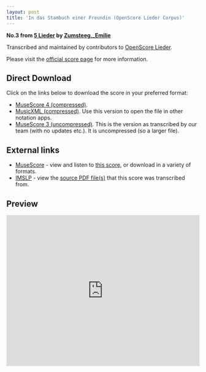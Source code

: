 ```yaml
---
layout: post
title: 'In das Stambuch einer Freundin (OpenScore Lieder Corpus)'
---
```


__No.3 from [5 Lieder](https://fourscoreandmore.org/OpenScore/Zumsteeg%2C_Emilie/5_Lieder/) by [Zumsteeg,_Emilie](https://fourscoreandmore.org/OpenScore/Zumsteeg%2C_Emilie)__

Transcribed and maintained by contributors to [OpenScore Lieder].

Please visit the [official score page] for more information.

[official score page]: https://musescore.com/openscore-lieder-corpus/scores/6159296
[OpenScore Lieder]: https://musescore.com/openscore-lieder-corpus

## Direct Download

Click on the links below to download the score in your preferred format:
- [MuseScore 4 (compressed)](https://fourscoreandmore.org/OpenScore/Zumsteeg%2C_Emilie/5_Lieder/3_In_das_Stambuch_einer_Freundin.mscz).
- [MusicXML (compressed)](https://fourscoreandmore.org/OpenScore/Zumsteeg%2C_Emilie/5_Lieder/3_In_das_Stambuch_einer_Freundin.mxl). Use this version to open the file in other notation apps.
- [MuseScore 3 (uncompressed)](https://raw.githubusercontent.com/OpenScore/Lieder/refs/heads/main/scores/Zumsteeg%2C_Emilie/5_Lieder/3_In_das_Stambuch_einer_Freundin/lc6159296.mscx). This is the version as transcribed by our team (with no updates etc.). It is uncompressed (so a larger file).

## External links

- [MuseScore] - view and listen to [this score][MuseScore], or download in a variety of formats.
- [IMSLP] - view the [source PDF file(s)][IMSLP] that this score was transcribed from.

[MuseScore]: https://musescore.com/score/6159296
[IMSLP]: https://imslp.org/wiki/Special:ReverseLookup/192839

## Preview

<iframe width="100%" height="394" src="https://musescore.com/openscore-lieder-corpus/scores/6159296/embed" frameborder="0" allowfullscreen allow="autoplay; fullscreen"></iframe>
